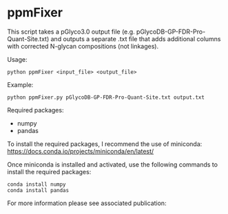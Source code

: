 # ppmFixer
This script takes a pGlyco3.0 output file (e.g. pGlycoDB-GP-FDR-Pro-Quant-Site.txt)
and outputs a separate .txt file that adds additional columns with corrected
N-glycan compositions (not linkages).

Usage: 

```
python ppmFixer <input_file> <output_file>
```

Example: 
```
python ppmFixer.py pGlycoDB-GP-FDR-Pro-Quant-Site.txt output.txt
```

Required packages:
- numpy
- pandas

To install the required packages, I recommend the use of miniconda:
https://docs.conda.io/projects/miniconda/en/latest/

Once miniconda is installed and activated, use the following commands to install the required packages:
```
conda install numpy
conda install pandas
```
For more information please see associated publication:
